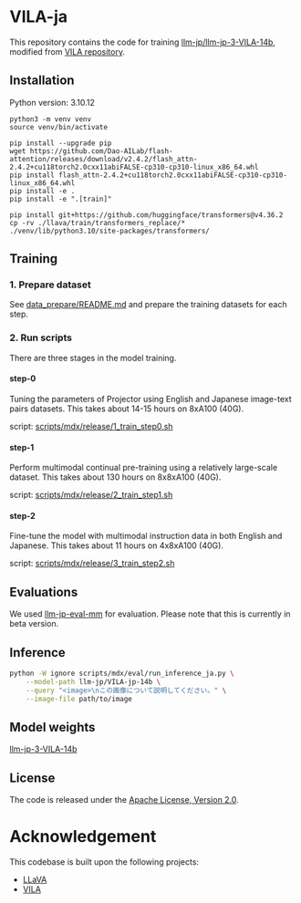 # VILA-ja

This repository contains the code for training [llm-jp/llm-jp-3-VILA-14b](https://huggingface.co/llm-jp/llm-jp-3-VILA-14b), modified from [VILA repository](https://github.com/NVlabs/VILA/tree/48aadd55c450b182f82f88ad340800428fa3a161).

## Installation

Python version: 3.10.12

```
python3 -m venv venv
source venv/bin/activate
```

```
pip install --upgrade pip
wget https://github.com/Dao-AILab/flash-attention/releases/download/v2.4.2/flash_attn-2.4.2+cu118torch2.0cxx11abiFALSE-cp310-cp310-linux_x86_64.whl
pip install flash_attn-2.4.2+cu118torch2.0cxx11abiFALSE-cp310-cp310-linux_x86_64.whl
pip install -e .
pip install -e ".[train]"
```

```
pip install git+https://github.com/huggingface/transformers@v4.36.2
cp -rv ./llava/train/transformers_replace/* ./venv/lib/python3.10/site-packages/transformers/
```
<!-- # Disable initialization of Eva parameters
cp -rv ./llava/train/timm_replace/* ./venv/lib/python3.10/site-packages/timm/
``` -->

## Training

### 1. Prepare dataset

See [data_prepare/README.md](data_prepare/README.md) and prepare the training datasets for each step.

### 2. Run scripts

There are three stages in the model training.

#### step-0

Tuning the parameters of Projector using English and Japanese image-text pairs datasets.
This takes about 14-15 hours on 8xA100 (40G).

script: [scripts/mdx/release/1_train_step0.sh](scripts/mdx/release/1_train_step0.sh)

#### step-1
Perform multimodal continual pre-training using a relatively large-scale dataset.
This takes about 130 hours on 8x8xA100 (40G).

script: [scripts/mdx/release/2_train_step1.sh](scripts/mdx/release/2_train_step1.sh)

#### step-2

Fine-tune the model with multimodal instruction data in both English and Japanese.
This takes about 11 hours on 4x8xA100 (40G).

script: [scripts/mdx/release/3_train_step2.sh](scripts/mdx/release/3_train_step2.sh)

## Evaluations

We used [llm-jp-eval-mm](https://pypi.org/project/eval-mm/) for evaluation.
Please note that this is currently in beta version.

## Inference

```bash
python -W ignore scripts/mdx/eval/run_inference_ja.py \
    --model-path llm-jp/VILA-jp-14b \
    --query "<image>\nこの画像について説明してください。" \
    --image-file path/to/image
```

## Model weights

[llm-jp-3-VILA-14b](https://huggingface.co/llm-jp/llm-jp-3-VILA-14b)

## License
The code is released under the [Apache License, Version 2.0](https://www.apache.org/licenses/LICENSE-2.0).

# Acknowledgement
This codebase is built upon the following projects:

- [LLaVA](https://github.com/haotian-liu/LLaVA) 
- [VILA](https://github.com/NVlabs/VILA)
